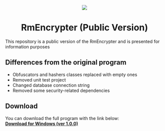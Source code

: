 <p align="center">
  <img src="https://user-images.githubusercontent.com/46754519/147759484-8c1d4b34-dd3e-4c09-94e3-b24290b672a3.png"/>
</p>
<h1 align="center">RmEncrypter (Public Version)</h1>
This repository is a public version of the RmEncrypter and is presented for information purposes

## Differences from the original program
* Obfuscators and hashers classes replaced with empty ones
* Removed unit test project
* Changed database connection string
* Removed some security-related dependencies
## Download
You can download the full program with the link below:
<br/>
[**Download for Windows (ver 1.0.0)**](https://github.com/RudMike/RmEncrypter_PublicVersion/raw/main/Downloads/RmEncrypter.Installer(ver1.0.0).msi)
